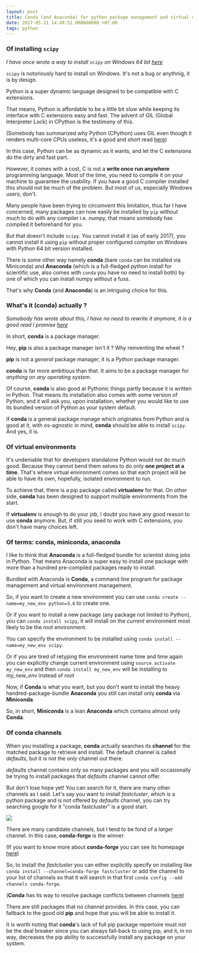 ```yaml
---
layout: post
title: Conda (and Anaconda) for python package management and virtual envs
date: 2017-05-21 14:49:51.000000000 +07:00
tags: python
---
```

### Of installing `scipy`

*I have once wrote a way to install `scipy` on Windows 64 bit [here](https://blog.konpat.me/python-3-on-windows-2/)*

`scipy` is notoriously hard to install on Windows. It's not a bug or anythnig, it is by design.

Python is a super dynamic language designed to be compatible with C extensions.

That means, Python is affordable to be a little bit slow while keeping its interface with C extensions easy and fast. The advent of GIL (Global Interpreter Lock) in CPython is the testimony of this.

(Somebody has summarized why Python (CPython) uses GIL even though it renders multi-core CPUs useless, it's a good and short read [here](https://softwareengineering.stackexchange.com/questions/186889/why-was-python-written-with-the-gil/186909#186909))

In this case, Python can be as dynamic as it wants, and let the C extensions do the dirty and fast part.

However, it comes with a cost, C is not a **write once run anywhere** programming language. Most of the time, you need to compile it on your machine to guarantee the usability. If you have a good C compiler installed this should not be much of the problem. But most of us, especially Windows users, don't.

Many people have been trying to circumvent this limitation, thus far I have concerned, many packages can now easily be installed by `pip` without much to do with any compiler i.e. numpy, that means somebody has compiled it beforehand for you. 

But that doesn't include `scipy`. You cannot install it (as of early 2017), you cannot install it using `pip` without proper configured compiler on Windows with Python 64 bit version installed.

There is some other way namely **conda** (bare `conda` can be installed via Miniconda) and **Anaconda** (which is a full-fledged python install for scientific use, also comes with `conda` you have no need to install both) by one of which you can install numpy without a fuss. 

That's why **Conda** (and **Anaconda**) is an intriguing choice for this.

### What's it (conda) actually ?

*Somebody has wrote about this, I have no need to rewrite it anymore, it is a good read I promise [here](https://jakevdp.github.io/blog/2016/08/25/conda-myths-and-misconceptions/)*

In short, **conda** is a package manager. 

Hey, **pip** is also a package manager isn't it ? Why reinventing the wheel ? 

**pip** is not a *general* package manager, it is a *Python* package manager.

**conda** is far more ambitious than that. It aims to be a package manager for *anything* on *any operating system*. 

Of course, **conda** is also good at Pythonic things partly because it is written in Python. That means its installation also comes with some version of Python, and it will ask you, upon installation, whether you would like to use its bundled version of Python as your system default.

If **conda** is a general package manage which originates from Python and is good at it, with os-agnostic in mind, **conda** should be able to install `scipy`. And yes, it is.

### Of virtual environments

It's undeniable that for developers standalone Python would not do much good. Because they cannot bend them selves to do only **one project at a time**. That's where virtual environment comes so that each project will be able to have its own, hopefully, isolated environment to run. 

To achieve that, there is a pip package called **virtualenv** for that. On other side, **conda** has been designed to support multiple environments from the start.

If **virtualenv** is enough to do your job, I doubt you have any good reason to use **conda** anymore. But, if still you seed to work with C extensions, you don't have many choices left.

### Of terms: conda, miniconda, anaconda

I like to think that **Anaconda** is a full-fledged bundle for scientist doing jobs in Python. That means Anaconda is super easy to install one package with more than a hundred pre-compiled packages ready to install.

Bundled with Anaconda is **Conda**, a command line program for package management and virtual environment management. 

So, if you want to create a new environment you can use `conda create --name=my_new_env python=3.6` to create one. 

Or if you want to install a new package (any package not limited to Python), you can `conda install scipy`, it will install on the *current* environment most likely to be the *root* environment. 

You can specify the environment to be installed using `conda install --name=my_new_env scipy`. 

Or if you are tired of retyping the environment name time and time again you can explicitly change current environment using `source activate my_new_env` and then `conda install my_new_env` will be installing to *my_new_env* instead of *root*

Now, if **Conda** is what you want, but you don't want to install the heavy handred-package-bundle **Anaconda** you still can install only **conda** via **Miniconda**.

So, in short, **Miniconda** is a lean **Anaconda** which contains almost only **Conda**.

### Of conda channels

When you installing a package, **conda** actually searches its **channel** for the matched package to retrieve and install. The default channel is called *defaults*, but it is not the *only* channel out there.

*defaults* channel contains only so many packages and you will occasionally be trying to install packages that *defaults* channel cannot offer.

But don't lose hope yet! You can search for it, there are many other channels as I said. Let's say you want to install *fastcluster*, which is a python package and is not offered by *defaults* channel, you can try searching google for it "conda fastcluster" is a good start. 

![](/content/images/2017/05/2017-05-21-21_36_52-conda-fastcluster---Google-Search.png)

There are many candidate channels, but I tend to be fond of a *larger* channel. In this case, **conda-forge** is the winner. 

(If you want to know more about **conda-forge** you can see its homepage [here](https://conda-forge.github.io/))

So, to install the *fastcluster* you can either explicitly specify on installing like `conda install --channel=conda-forge fastcluster` or add the channel to your list of channels so that it will search in that first `conda config --add channels conda-forge`.

(**Conda** has its way to resolve package conflicts between channels [here](https://conda.io/docs/channels.html))

There are still packages that no channel provides. In this case, you can fallback to the good old **pip** and hope that you will be able to install it.

It is worth noting that **conda**'s lack of full pip package repertoire must not be the deal breaker since you can always fall-back to using pip, and it, in no way, decreases the pip ability to successfully install any package on your system.


